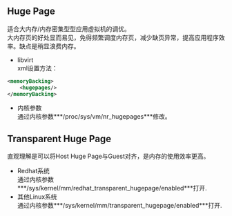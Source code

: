 Huge Page
----
适合大内存/内存密集型型应用虚拟机的调优。    
大内存页的好处显而易见，免得频繁调度内存页，减少缺页异常，提高应用程序效率。缺点是稍显浪费内存。  
+ libvirt  
xml设置方法：
```xml
<memoryBacking>
	<hugepages/>
</memoryBacking>
```
+ 内核参数  
通过内核参数***/proc/sys/vm/nr_hugepages***修改。

Transparent Huge Page
----
直观理解是可以将Host Huge Page与Guest对齐，是内存的使用效率更高。  
+ Redhat系统  
通过内核参数***/sys/kernel/mm/redhat_transparent_hugepage/enabled***打开.  
+ 其他Linux系统  
通过内核参数***/sys/kernel/mm/transparent_hugepage/enabled***打开.  
